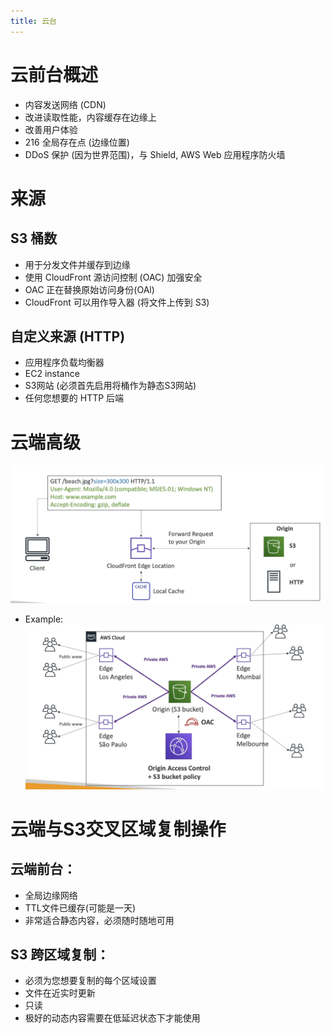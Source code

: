 ```yaml
---
title: 云台
---
```


# 云前台概述

- 内容发送网络 (CDN)
- 改进读取性能，内容缓存在边缘上
- 改善用户体验
- 216 全局存在点 (边缘位置)
- DDoS 保护 (因为世界范围)，与 Shield, AWS Web 应用程序防火墙

# 来源

## S3 桶数

- 用于分发文件并缓存到边缘
- 使用 CloudFront 源访问控制 (OAC) 加强安全
- OAC 正在替换原始访问身份(OAl)
- CloudFront 可以用作导入器 (将文件上传到 S3)

## 自定义来源 (HTTP)

- 应用程序负载均衡器
- EC2 instance
- S3网站 (必须首先启用将桶作为静态S3网站)
- 任何您想要的 HTTP 后端

# 云端高级

![CloudFront](./Cloudfront-high-level.png)

- Example:
  ![CloudFront](./Cloudfront-example.png)

# 云端与S3交叉区域复制操作

## 云端前台：

- 全局边缘网络
- TTL文件已缓存(可能是一天)
- 非常适合静态内容，必须随时随地可用

## S3 跨区域复制：

- 必须为您想要复制的每个区域设置
- 文件在近实时更新
- 只读
- 极好的动态内容需要在低延迟状态下才能使用
